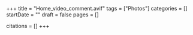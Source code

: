 +++
title = "Home_video_comment.avif"
tags = ["Photos"]
categories = []
startDate = ""
draft = false
pages = []

citations = []
+++
